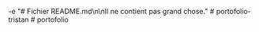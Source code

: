 -e "# Fichier README.md\n\nIl ne contient pas grand chose." 
#   p o r t o f o l i o - t r i s t a n  
 #   p o r t o f o l i o  
 
